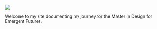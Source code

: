 

![](images/Cover2.jpg)

Welcome to my site documenting my journey for the Master in Design for Emergent Futures.
